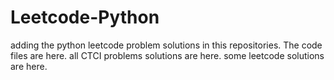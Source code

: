 # Leetcode-Python
adding the python leetcode problem solutions in this repositories. 
The code files are here.
all CTCI problems solutions are here.
some leetcode solutions are here.


















































































































































































































































































































































































































































































































































































































































































































































































































































